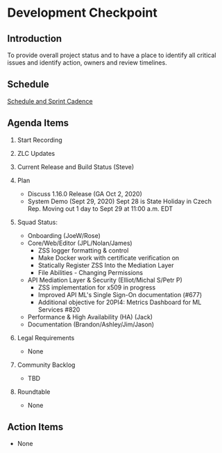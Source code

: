 # Development Checkpoint

Introduction
------------
To provide overall project status and to have a place to identify all critical issues and identify action, owners and review timelines.

Schedule
--------
[Schedule and Sprint Cadence](https://github.com/zowe/community/blob/master/Project%20Management/PI%20Planning/20PI3%20Planning/Zowe%20PI%20%26%20Sprint%20Cadence.md)


Agenda Items
------------
1. Start Recording
2. ZLC Updates
3. Current Release and Build Status (Steve)
4. Plan
     - Discuss 1.16.0 Release (GA Oct 2, 2020)
     - System Demo (Sept 29, 2020) Sept 28 is State Holiday in Czech Rep. Moving out 1 day to Sept 29 at 11:00 a.m. EDT
5. Squad Status:
    - Onboarding (JoeW/Rose)
    - Core/Web/Editor (JPL/Nolan/James)
      - ZSS logger formatting & control
      - Make Docker work with certificate verification on
      - Statically Register ZSS Into the Mediation Layer
      - File Abilities - Changing Permissions
    - API Mediation Layer & Security (Elliot/Michal S/Petr P)
      - ZSS implementation for x509 in progress
      - Improved API ML's Single Sign-On documentation (#677)
      - Additional objective for 20PI4: Metrics Dashboard for ML Services #820
    - Performance & High Availability (HA) (Jack)
    - Documentation (Brandon/Ashley/Jim/Jason)

6. Legal Requirements
    - None

7. Community Backlog
    - TBD
8. Roundtable
    - None

Action Items
------------
- None
